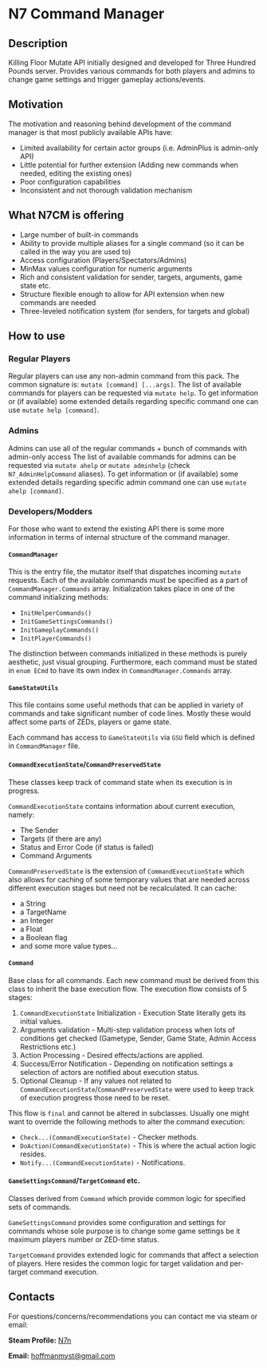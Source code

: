 # N7 Command Manager

## Description
Killing Floor Mutate API initially designed and developed for Three Hundred Pounds server.
Provides various commands for both players and admins to change game settings and trigger gameplay actions/events.

## Motivation
The motivation and reasoning behind development of the command manager is that most publicly available APIs have:
  * Limited availability for certain actor groups (i.e. AdminPlus is admin-only API)
  * Little potential for further extension (Adding new commands when needed, editing the existing ones)
  * Poor configuration capabilities
  * Inconsistent and not thorough validation mechanism

## What N7CM is offering
  * Large number of built-in commands
  * Ability to provide multiple aliases for a single command (so it can be called in the way you are used to)
  * Access configuration (Players/Spectators/Admins)
  * MinMax values configuration for numeric arguments
  * Rich and consistent validation for sender, targets, arguments, game state etc.
  * Structure flexible enough to allow for API extension when new commands are needed
  * Three-leveled notification system (for senders, for targets and global)

## How to use
### Regular Players
Regular players can use any non-admin command from this pack.
The common signature is: `mutate [command] [...args]`.
The list of available commands for players can be requested via `mutate help`.
To get information or (if available) some extended details regarding specific command one can use `mutate help [command]`.

### Admins
Admins can use all of the regular commands + bunch of commands with admin-only access
The list of available commands for admins can be requested via `mutate ahelp` or `mutate adminhelp` (check `N7_AdminHelpCommand` aliases).
To get information or (if available) some extended details regarding specific admin command one can use `mutate ahelp [command]`.

### Developers/Modders
For those who want to extend the existing API there is some more information in terms of internal structure of the command manager.

#### `CommandManager`
This is the entry file, the mutator itself that dispatches incoming `mutate` requests.
Each of the available commands must be specified as a part of `CommandManager.Commands` array. Initialization takes place in one of the command initializing methods:
  * `InitHelperCommands()`
  * `InitGameSettingsCommands()`
  * `InitGameplayCommands()`
  * `InitPlayerCommands()`

The distinction between commands initialized in these methods is purely aesthetic, just visual grouping. 
Furthermore, each command must be stated in `enum ECmd` to have its own index in `CommandManager.Commands` array.  

#### `GameStateUtils`
This file contains some useful methods that can be applied in variety of commands and take significant number of code lines.
Mostly these would affect some parts of ZEDs, players or game state.

Each command has access to `GameStateUtils` via `GSU` field which is defined in `CommandManager` file.

#### `CommandExecutionState`/`CommandPreservedState`
These classes keep track of command state when its execution is in progress.

`CommandExecutionState` contains information about current execution, namely:
  * The Sender
  * Targets (if there are any)
  * Status and Error Code (if status is failed)
  * Command Arguments

`CommandPreservedState` is the extension of `CommandExecutionState` which also allows for caching
of some temporary values that are needed across different execution stages but need not be recalculated.
It can cache:
  * a String
  * a TargetName
  * an Integer
  * a Float
  * a Boolean flag
  * and some more value types...

#### `Command`
Base class for all commands. Each new command must be derived from this class to inherit the base execution flow.
The execution flow consists of 5 stages:
  1. `CommandExecutionState` Initialization - Execution State literally gets its initial values.
  2. Arguments validation - Multi-step validation process when lots of conditions get checked (Gametype, Sender, Game State, Admin Access Restrictions etc.)
  3. Action Processing - Desired effects/actions are applied.
  4. Success/Error Notification - Depending on notification settings a selection of actors are notified about execution status.
  5. Optional Cleanup - If any values not related to `CommandExecutionState`/`CommandPreservedState` were used to keep track of execution progress those need to be reset.

This flow is `final` and cannot be altered in subclasses.
Usually one might want to override the following methods to alter the command execution:
  * `Check...(CommandExecutionState)`   - Checker methods.
  * `DoAction(CommandExecutionState)`   - This is where the actual action logic resides.
  * `Notify...(CommandExecutionState)`  - Notifications.

#### `GameSettingsCommand`/`TargetCommand` etc.
Classes derived from `Command` which provide common logic for specified sets of commands.

`GameSettingsCommand` provides some configuration and settings for commands whose sole purpose is to change
some game settings be it maximum players number or ZED-time status.

`TargetCommand` provides extended logic for commands that affect a selection of players.
Here resides the common logic for target validation and per-target command execution.

## Contacts
For questions/concerns/recommendations you can contact me via steam or email:

**Steam Profile:** [N7n](https://steamcommunity.com/id/NSHoffman/)

**Email:** [hoffmanmyst@gmail.com](mailto:hoffmanmyst@gmail.com)
